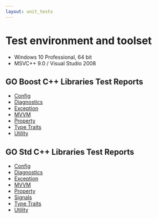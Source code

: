 ```yaml
---
layout: unit_tests
---
```


# Test environment and toolset

* Windows 10 Professional, 64 bit
* MSVC++ 9.0 / Visual Studio 2008

## GO Boost C++ Libraries Test Reports

* [Config](./GO_boost_libraries_config_tests_report.html)
* [Diagnostics](./GO_boost_libraries_diagnostics_tests_report.html)
* [Exception](./GO_boost_libraries_exception_tests_report.html)
* [MVVM](./GO_boost_libraries_mvvm_tests_report.html)
* [Property](./GO_boost_libraries_property_tests_report.html)
* [Type Traits](./GO_boost_libraries_type_traits_tests_report.html)
* [Utility](./GO_boost_libraries_utility_tests_report.html)

## GO Std C++ Libraries Test Reports

* [Config](./GO_std_libraries_config_tests_report.html)
* [Diagnostics](./GO_std_libraries_diagnostics_tests_report.html)
* [Exception](./GO_std_libraries_exception_tests_report.html)
* [MVVM](./GO_std_libraries_mvvm_tests_report.html)
* [Property](./GO_std_libraries_property_tests_report.html)
* [Signals](./GO_std_libraries_signals_tests_report.html)
* [Type Traits](./GO_std_libraries_type_traits_tests_report.html)
* [Utility](./GO_std_libraries_utility_tests_report.html)
